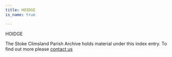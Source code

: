 ```yaml
---
title: HOIDGE
is_name: true

---
```


HOIDGE


The Stoke Climsland Parish Archive holds material under this index entry. To find out more please [contact us](/contact/)
